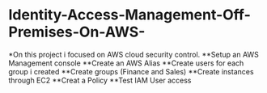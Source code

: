 # Identity-Access-Management-Off-Premises-On-AWS-
*On this project i focused on AWS cloud security control. 
**Setup an AWS Management console
**Create an AWS Alias
**Create users for each group i created
**Create groups (Finance and Sales)
**Create instances through EC2
**Creat a Policy
**Test IAM User access
  
 
